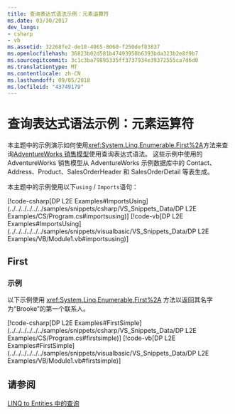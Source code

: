 ```yaml
---
title: 查询表达式语法示例：元素运算符
ms.date: 03/30/2017
dev_langs:
- csharp
- vb
ms.assetid: 32268fe2-de18-4065-8060-f250def83837
ms.openlocfilehash: 36823b02d581b47493950b6393bda323b2e8f9b7
ms.sourcegitcommit: 3c1c3ba79895335ff3737934e39372555ca7d6d0
ms.translationtype: MT
ms.contentlocale: zh-CN
ms.lasthandoff: 09/05/2018
ms.locfileid: "43749179"
---
```

# <a name="query-expression-syntax-examples-element-operators"></a>查询表达式语法示例：元素运算符
本主题中的示例演示如何使用<xref:System.Linq.Enumerable.First%2A>方法来查询[AdventureWorks 销售模型](https://msdn.microsoft.com/library/f16cd988-673f-4376-b034-129ca93c7832)使用查询表达式语法。 这些示例中使用的 AdventureWorks 销售模型从 AdventureWorks 示例数据库中的 Contact、Address、Product、SalesOrderHeader 和 SalesOrderDetail 等表生成。  
  
 本主题中的示例使用以下`using` / `Imports`语句：  
  
 [!code-csharp[DP L2E Examples#ImportsUsing](../../../../../../samples/snippets/csharp/VS_Snippets_Data/DP L2E Examples/CS/Program.cs#importsusing)]
 [!code-vb[DP L2E Examples#ImportsUsing](../../../../../../samples/snippets/visualbasic/VS_Snippets_Data/DP L2E Examples/VB/Module1.vb#importsusing)]  
  
## <a name="first"></a>First  
  
### <a name="example"></a>示例  
 以下示例使用 <xref:System.Linq.Enumerable.First%2A> 方法以返回其名字为“Brooke”的第一个联系人。  
  
 [!code-csharp[DP L2E Examples#FirstSimple](../../../../../../samples/snippets/csharp/VS_Snippets_Data/DP L2E Examples/CS/Program.cs#firstsimple)]
 [!code-vb[DP L2E Examples#FirstSimple](../../../../../../samples/snippets/visualbasic/VS_Snippets_Data/DP L2E Examples/VB/Module1.vb#firstsimple)]  
  
## <a name="see-also"></a>请参阅  
 [LINQ to Entities 中的查询](../../../../../../docs/framework/data/adonet/ef/language-reference/queries-in-linq-to-entities.md)
